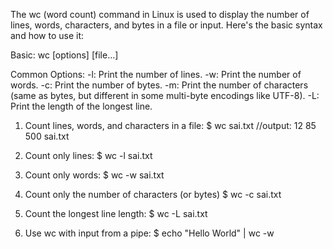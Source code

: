
The wc (word count) command in Linux is used to display the number of lines, words, characters, and bytes in a file or input. Here's the basic syntax and how to use it:

Basic:
wc [options] [file...]

Common Options:
-l: Print the number of lines.
-w: Print the number of words.
-c: Print the number of bytes.
-m: Print the number of characters (same as bytes, but different in some multi-byte encodings like UTF-8).
-L: Print the length of the longest line.

1. Count lines, words, and characters in a file:
$ wc sai.txt    //output: 12  85  500 sai.txt

2. Count only lines:
$ wc -l sai.txt

3. Count only words:
$ wc -w sai.txt

4. Count only the number of characters (or bytes)
$ wc -c sai.txt

5. Count the longest line length:
$ wc -L sai.txt

6. Use wc with input from a pipe:
$ echo "Hello World" | wc -w


